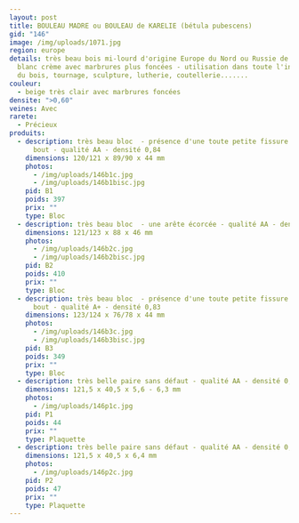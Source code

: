 ```yaml
---
layout: post
title: BOULEAU MADRE ou BOULEAU de KARELIE (bétula pubescens)
gid: "146"
image: /img/uploads/1071.jpg
region: europe
details: très beau bois mi-lourd d'origine Europe du Nord ou Russie de couleur
  blanc crème avec marbrures plus foncées - utilisation dans toute l'industrie
  du bois, tournage, sculpture, lutherie, coutellerie.......
couleur:
  - beige très clair avec marbrures foncées
densite: ">0,60"
veines: Avec
rarete:
  - Précieux
produits:
  - description: très beau bloc  - présence d'une toute petite fissure sur arête en
      bout - qualité AA - densité 0,84
    dimensions: 120/121 x 89/90 x 44 mm
    photos:
      - /img/uploads/146b1c.jpg
      - /img/uploads/146b1bisc.jpg
    pid: B1
    poids: 397
    prix: ""
    type: Bloc
  - description: très beau bloc  - une arête écorcée - qualité AA - densité 0,83
    dimensions: 121/123 x 88 x 46 mm
    photos:
      - /img/uploads/146b2c.jpg
      - /img/uploads/146b2bisc.jpg
    pid: B2
    poids: 410
    prix: ""
    type: Bloc
  - description: très beau bloc  - présence d'une toute petite fissure sur arête en
      bout - qualité A+ - densité 0,83
    dimensions: 123/124 x 76/78 x 44 mm
    photos:
      - /img/uploads/146b3c.jpg
      - /img/uploads/146b3bisc.jpg
    pid: B3
    poids: 349
    prix: ""
    type: Bloc
  - description: très belle paire sans défaut - qualité AA - densité 0,78
    dimensions: 121,5 x 40,5 x 5,6 - 6,3 mm
    photos:
      - /img/uploads/146p1c.jpg
    pid: P1
    poids: 44
    prix: ""
    type: Plaquette
  - description: très belle paire sans défaut - qualité AA - densité 0,74
    dimensions: 121,5 x 40,5 x 6,4 mm
    photos:
      - /img/uploads/146p2c.jpg
    pid: P2
    poids: 47
    prix: ""
    type: Plaquette
---
```

